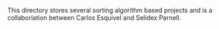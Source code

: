 This directory stores several sorting algorithm based projects
and is a collaboriation between Carlos Esquivel and Selidex Parnell.
